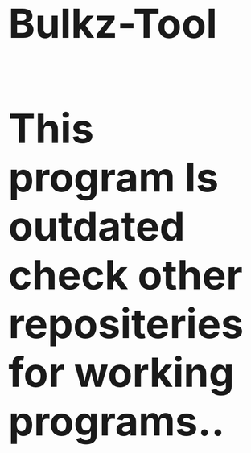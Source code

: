 # Bulkz-Tool
<h1> This program Is outdated check other repositeries for working programs.. </h1>
<style>
  body h1 {
  font-size:5rem;
  }
  </style>
  
